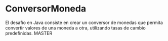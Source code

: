 # ConversorMoneda
El desafío en Java consiste en crear un conversor de monedas que permita convertir valores de una moneda a otra, utilizando tasas de cambio predefinidas. 
MASTER
